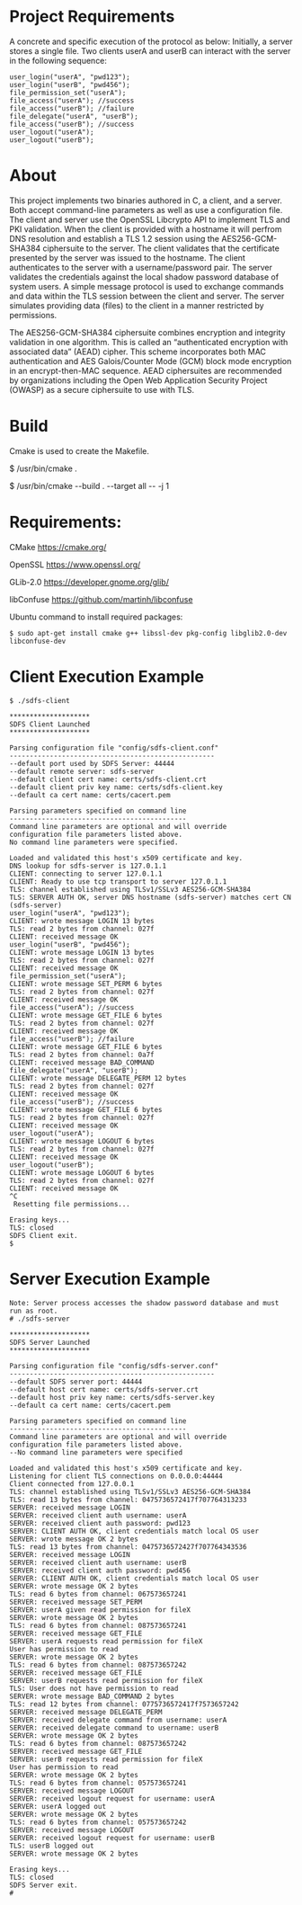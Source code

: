 # Project Requirements
A concrete and specific execution of the protocol as below: Initially, a server stores a single file.  Two clients userA and userB can interact with the server in the following sequence:

```
user_login("userA", "pwd123");
user_login("userB", "pwd456");
file_permission_set("userA");
file_access("userA"); //success
file_access("userB"); //failure
file_delegate("userA", "userB");
file_access("userB"); //success
user_logout("userA");
user_logout("userB");
```

# About
This project implements two binaries authored in C, a client, and a server.  Both accept command-line parameters as well as use a configuration file.  The client and server use the OpenSSL Libcrypto API to implement TLS and PKI validation.  When the client is provided with a hostname it will perfrom DNS resolution and establish a TLS 1.2 session using the AES256-GCM-SHA384 ciphersuite to the server.  The client validates that the certificate presented by the server was issued to the hostname.  The client authenticates to the server with a username/password pair.  The server validates the credentials against the local shadow password database of system users.  A simple message protocol is used to exchange commands and data  within the TLS session between  the client and server.  The server simulates providing data (files) to the client in a manner restricted by permissions.

The AES256-GCM-SHA384 ciphersuite combines encryption and integrity validation in one algorithm.  This is called an “authenticated encryption with associated data” (AEAD) cipher.  This scheme incorporates both MAC authentication and AES Galois/Counter Mode (GCM) block mode encryption in an encrypt-then-MAC sequence.  AEAD ciphersuites are recommended by organizations including the Open Web Application Security Project (OWASP) as a secure ciphersuite to use with TLS.  

# Build

Cmake is used to create the Makefile.

$ /usr/bin/cmake .

$ /usr/bin/cmake --build . --target all -- -j 1

# Requirements:

CMake https://cmake.org/

OpenSSL https://www.openssl.org/

GLib-2.0 https://developer.gnome.org/glib/ 

libConfuse https://github.com/martinh/libconfuse

Ubuntu command to install required packages:
```
$ sudo apt-get install cmake g++ libssl-dev pkg-config libglib2.0-dev libconfuse-dev
```
# Client Execution Example

```
$ ./sdfs-client

********************
SDFS Client Launched
********************

Parsing configuration file "config/sdfs-client.conf"
---------------------------------------------------
--default port used by SDFS Server: 44444
--default remote server: sdfs-server
--default client cert name: certs/sdfs-client.crt
--default client priv key name: certs/sdfs-client.key
--default ca cert name: certs/cacert.pem

Parsing parameters specified on command line
--------------------------------------------
Command line parameters are optional and will override
configuration file parameters listed above.
No command line parameters were specified.

Loaded and validated this host's x509 certificate and key.
DNS lookup for sdfs-server is 127.0.1.1
CLIENT: connecting to server 127.0.1.1
CLIENT: Ready to use tcp transport to server 127.0.1.1
TLS: channel established using TLSv1/SSLv3 AES256-GCM-SHA384
TLS: SERVER AUTH OK, server DNS hostname (sdfs-server) matches cert CN (sdfs-server)
user_login("userA", "pwd123");
CLIENT: wrote message LOGIN 13 bytes
TLS: read 2 bytes from channel: 027f
CLIENT: received message OK
user_login("userB", "pwd456");
CLIENT: wrote message LOGIN 13 bytes
TLS: read 2 bytes from channel: 027f
CLIENT: received message OK
file_permission_set("userA");
CLIENT: wrote message SET_PERM 6 bytes
TLS: read 2 bytes from channel: 027f
CLIENT: received message OK
file_access("userA"); //success
CLIENT: wrote message GET_FILE 6 bytes
TLS: read 2 bytes from channel: 027f
CLIENT: received message OK
file_access("userB"); //failure
CLIENT: wrote message GET_FILE 6 bytes
TLS: read 2 bytes from channel: 0a7f
CLIENT: received message BAD_COMMAND
file_delegate("userA", "userB");
CLIENT: wrote message DELEGATE_PERM 12 bytes
TLS: read 2 bytes from channel: 027f
CLIENT: received message OK
file_access("userB"); //success
CLIENT: wrote message GET_FILE 6 bytes
TLS: read 2 bytes from channel: 027f
CLIENT: received message OK
user_logout("userA");
CLIENT: wrote message LOGOUT 6 bytes
TLS: read 2 bytes from channel: 027f
CLIENT: received message OK
user_logout("userB");
CLIENT: wrote message LOGOUT 6 bytes
TLS: read 2 bytes from channel: 027f
CLIENT: received message OK
^C
 Resetting file permissions...

Erasing keys...
TLS: closed
SDFS Client exit.
$
```

# Server Execution Example
```
Note: Server process accesses the shadow password database and must run as root.
# ./sdfs-server

********************
SDFS Server Launched
********************

Parsing configuration file "config/sdfs-server.conf"
---------------------------------------------------
--default SDFS server port: 44444
--default host cert name: certs/sdfs-server.crt
--default host priv key name: certs/sdfs-server.key
--default ca cert name: certs/cacert.pem

Parsing parameters specified on command line
--------------------------------------------
Command line parameters are optional and will override
configuration file parameters listed above.
--No command line parameters were specified

Loaded and validated this host's x509 certificate and key.
Listening for client TLS connections on 0.0.0.0:44444
Client connected from 127.0.0.1
TLS: channel established using TLSv1/SSLv3 AES256-GCM-SHA384
TLS: read 13 bytes from channel: 0475736572417f707764313233
SERVER: received message LOGIN
SERVER: received client auth username: userA
SERVER: received client auth password: pwd123
SERVER: CLIENT AUTH OK, client credentials match local OS user
SERVER: wrote message OK 2 bytes
TLS: read 13 bytes from channel: 0475736572427f707764343536
SERVER: received message LOGIN
SERVER: received client auth username: userB
SERVER: received client auth password: pwd456
SERVER: CLIENT AUTH OK, client credentials match local OS user
SERVER: wrote message OK 2 bytes
TLS: read 6 bytes from channel: 067573657241
SERVER: received message SET_PERM
SERVER: userA given read permission for fileX 
SERVER: wrote message OK 2 bytes
TLS: read 6 bytes from channel: 087573657241
SERVER: received message GET_FILE
SERVER: userA requests read permission for fileX 
User has permission to read
SERVER: wrote message OK 2 bytes
TLS: read 6 bytes from channel: 087573657242
SERVER: received message GET_FILE
SERVER: userB requests read permission for fileX 
TLS: User does not have permission to read
SERVER: wrote message BAD_COMMAND 2 bytes
TLS: read 12 bytes from channel: 0775736572417f7573657242
SERVER: received message DELEGATE_PERM
SERVER: received delegate command from username: userA
SERVER: received delegate command to username: userB
SERVER: wrote message OK 2 bytes
TLS: read 6 bytes from channel: 087573657242
SERVER: received message GET_FILE
SERVER: userB requests read permission for fileX 
User has permission to read
SERVER: wrote message OK 2 bytes
TLS: read 6 bytes from channel: 057573657241
SERVER: received message LOGOUT
SERVER: received logout request for username: userA
SERVER: userA logged out
SERVER: wrote message OK 2 bytes
TLS: read 6 bytes from channel: 057573657242
SERVER: received message LOGOUT
SERVER: received logout request for username: userB
TLS: userB logged out
SERVER: wrote message OK 2 bytes

Erasing keys...
TLS: closed
SDFS Server exit.
#
```
